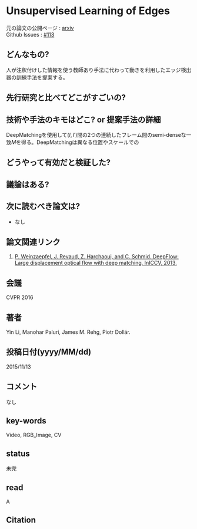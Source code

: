 # Unsupervised Learning of Edges

元の論文の公開ページ : [arxiv](https://arxiv.org/abs/1511.04166)  
Github Issues : [#113](https://github.com/Obarads/obarads.github.io/issues/113)

## どんなもの?
人が注釈付けした情報を使う教師あり手法に代わって動きを利用したエッジ検出器の訓練手法を提案する。

## 先行研究と比べてどこがすごいの?

## 技術や手法のキモはどこ? or 提案手法の詳細
DeepMatchingを使用して$(I,I')$間の2つの連続したフレーム間のsemi-denseな一致$M$を得る。DeepMatchingは異なる位置やスケールでの

## どうやって有効だと検証した?

## 議論はある?

## 次に読むべき論文は?
- なし

## 論文関連リンク
1. [P. Weinzaepfel, J. Revaud, Z. Harchaoui, and C. Schmid. DeepFlow: Large displacement optical flow with deep matching. InICCV, 2013.](http://www.cvl.iis.u-tokyo.ac.jp/class2016/2016w/papers/3.inpainting/Weinzaepfel_DeepFlow_Large_Displacement_2013_ICCV_paper.pdf)

## 会議
CVPR 2016

## 著者
Yin Li, Manohar Paluri, James M. Rehg, Piotr Dollár.

## 投稿日付(yyyy/MM/dd)
2015/11/13

## コメント
なし

## key-words
Video, RGB_Image, CV

## status
未完

## read
A

## Citation
